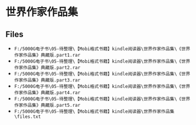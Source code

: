 # 世界作家作品集

## Files

- `F:/5000G电子书\05-待整理\【Mobi格式书籍】kindle阅读器\世界作家作品集\《世界作家作品集》典藏版.part1.rar`
- `F:/5000G电子书\05-待整理\【Mobi格式书籍】kindle阅读器\世界作家作品集\《世界作家作品集》典藏版.part2.rar`
- `F:/5000G电子书\05-待整理\【Mobi格式书籍】kindle阅读器\世界作家作品集\《世界作家作品集》典藏版.part3.rar`
- `F:/5000G电子书\05-待整理\【Mobi格式书籍】kindle阅读器\世界作家作品集\《世界作家作品集》典藏版.part4.rar`
- `F:/5000G电子书\05-待整理\【Mobi格式书籍】kindle阅读器\世界作家作品集\《世界作家作品集》典藏版.part5.rar`
- `F:/5000G电子书\05-待整理\【Mobi格式书籍】kindle阅读器\世界作家作品集\files.txt`
